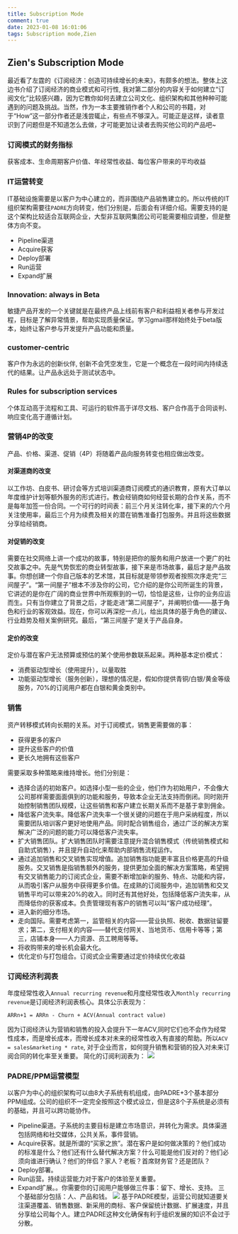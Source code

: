 ```yaml
---
title: Subscription Mode
comment: true
date: 2023-01-08 16:01:06
tags: Subscription mode,Zien
---
```


## Zien's Subscription Mode
最近看了左霆的《订阅经济：创造可持续增长的未来》，有颇多的想法。整体上这边书介绍了订阅经济的商业模式和可行性, 我对第二部分的内容关于如何建立“订阅文化”比较感兴趣，因为它教你如何去建立公司文化、组织架构和其他种种可能遇到的问题及挑战。当然，作为一本主要推销作者个人和公司的书籍，对于“How”这一部分作者还是浅尝辄止，有些点不够深入。可能正是这样，读者意识到了问题但是不知道怎么去做，才可能更加让读者去购买他公司的产品吧~

### 订阅模式的财务指标
获客成本、生命周期客户价值、年经常性收益、每位客户带来的平均收益

### IT运营转变
IT基础设施需要是以客户为中心建立的，而非围绕产品销售建立的。所以传统的IT组织架构需要往`PADRE`方向转变，他们分别是，后面会有详细介绍。需要支持的是这个架构比较适合互联网企业，大型非互联网集团公司可能需要相应调整，但是整体方向不变。
- Pipeline渠道
- Acquire获客
- Deploy部署
- Run运营
- Expand扩展

### Innovation: always in Beta
敏捷产品开发的一个关键就是在最终产品上线前有客户和利益相关者参与开发过程，目标是了解异常情景，帮助实现质量保证。学习gmail那样始终处于beta版本，始终让客户参与开发提升产品功能和质量。

### customer-centric
客户作为永远的创新伙伴, 创新不会凭空发生，它是一个概念在一段时间内持续迭代的结果。让产品永远处于测试状态中。

### Rules for subscription services
个体互动高于流程和工具、可运行的软件高于详尽文档、客户合作高于合同谈判、响应变化高于遵循计划。

### 营销4P的改变
产品、价格、渠道、促销（4P）将随着产品向服务转变也相应做出改变。
#### 对渠道商的改变
以工作坊、白皮书、研讨会等方式培训渠道商订阅模式的通识教育，原有大订单以年度维护计划等额外服务的形式进行。教会经销商如何经营长期的合作关系，而不是每年加签一份合同。一个可行的时间表：前三个月关注转化率，接下来的六个月关注使用率，最后三个月为续费及相关的潜在销售准备打包服务。并且将这些数据分享给经销商。
#### 对促销的改变
需要在社交网络上讲一个成功的故事，特别是把你的服务和用户放进一个更广的社交故事之中。先是气势恢宏的商业转型故事，接下来是市场故事，最后才是产品故事。你想创建一个你自己版本的艺术馆，其目标就是带领参观者按照次序走完“三间屋子”。“第一间屋子”根本不涉及你的公司，它介绍的是你公司所诞生的背景，它讲述的是你在广阔的商业世界中所观察到的一切，恰恰是这些，让你的业务应运而生。只有当你建立了背景之后，才能走进“第二间屋子”，并阐明价值——基于角色和行业的客观效益。现在，你可以再深挖一点儿，给出具体的基于角色的建议、行业趋势及相关案例研究。最后，“第三间屋子”是关于产品自身。
#### 定价的改变
定价与潜在客户无法预算或预估的某个使用参数联系起来。两种基本定价模式：
- 消费驱动型增长（使用提升），以量取胜
- 功能驱动型增长（服务创新），理想的情况是，假如你提供青铜/白银/黄金等级服务，70%的订阅用户都在白银和黄金类别中。

### 销售
资产转移模式转向长期的关系。对于订阅模式，销售更需要做的事：
- 获得更多的客户
- 提升这些客户的价值
- 更长久地拥有这些客户

需要采取多种策略来维持增长。他们分别是：
- 选择合适的初始客户。如选择小型一些的企业，他们作为初始用户，不会像大公司那样需要面面俱到的功能和服务，导致本企业无法支持而倒闭。同时刚开始控制销售团队规模，让这些销售和客户建立长期关系而不是基于拿到佣金。
- 降低客户流失率。降低客户流失率一个很关键的问题在于用户采纳程度，所以需要团队培训客户更好地使用产品。同时配合销售组合，通过广泛的解决方案解决广泛的问题的能力可以降低客户流失率。
- 扩大销售团队。扩大销售团队时需要注意提升混合销售模式（传统销售模式和自助式销售），并且提升自动化来帮助内部销售流程运作。
- 通过追加销售和交叉销售实现增值。追加销售指功能更丰富且价格更高的升级服务。交叉销售是指销售额外的服务，提供更加全面的解决方案策略，希望拥有交叉销售能力的订阅式企业，需要不断增加新的服务、特点、功能和内容，从而吸引客户从服务中获得更多价值。在成熟的订阅服务中，追加销售和交叉销售平均可以带来20%的收入。同时还有其他好处，包括降低客户流失率，从而降低你的获客成本。负责管理现有客户的销售可以叫“客户成功经理”。
- 进入新的细分市场。
- 走向国际。需要考虑第一，监管相关的内容——营业执照、税收、数据驻留要求；第二，支付相关的内容——替代支付网关、当地货币、信用卡等等；第三，店铺本身——人力资源、员工聘用等等。
- 将收购带来的增长机会最大化。
- 优化定价与打包组合。订阅式企业需要通过定价持续优化收益

### 订阅经济利润表
年度经常性收入`Annual recurring revenue`和月度经常性收入`Monthly recurring revenue`是订阅经济利润表核心。具体公示表现为：
```
ARRn+1 = ARRn - Churn + ACV(Annual contract value)
```
因为订阅经济认为营销和销售的投入会提升下一年ACV,同时它们也不会作为经常性成本，而是增长成本，而增长成本对未来的经常性收入有直接的帮助。所以`ACV = sales&marketing * rate`, 对于企业而言，如何提升销售和营销的投入对未来订阅合同的转化率至关重要。
简化的订阅利润表为：
![](/images/screenshots/ARR.png)

### PADRE/PPM运营模型
以客户为中心的组织架构可以由8大子系统有机组成，由PADRE+3个基本部分PPM组成。公司的组织不一定完全按照这个模式设立，但是这8个子系统是必须有的基础，并且可以跨功能协作。
- Pipeline渠道。子系统的主要目标是建立市场意识，并转化为需求。具体渠道包括网络和社交媒体，公共关系，事件营销。
- Acquire获客。就是所谓的“买家之旅”。潜在客户是如何做决策的？他们成功的标准是什么？他们还有什么替代解决方案？什么可能是他们反对的？他们必须向谁进行确认？他们的伴侣？家人？老板？首席财务官？还是团队？
- Deploy部署。
- Run运营。持续运营能力对于客户的体验至关重要。
- Expand扩展。。你需要你的订阅用户能够做三件事：留下、增长、支持。
三个基础部分包括：人、产品和钱。
![](/images/screenshots/PRADE-PPM.png)
基于PADRE模型，运营公司就知道要关注渠道覆盖、销售数据、新采用的商标、客户保留统计数据、扩展速度，并且分享给公司每个人。建立PADRE这种文化确保有利于组织发展的知识不会过于分散。
